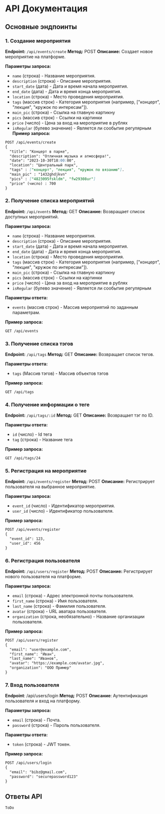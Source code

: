 # API Документация 

## Основные эндпоинты

### 1. Создание мероприятия

**Endpoint:** `/api/events/create`
**Метод:** POST
**Описание:** Создает новое мероприятие на платформе.

**Параметры запроса:**
- `name` (строка) - Название мероприятия.
- `description` (строка) - Описание мероприятия.
- `start_date` (дата) - Дата и время начала мероприятия.
- `end_date` (дата) - Дата и время конца мероприятия.
- `location` (строка) - Место проведения мероприятия.
- `tags` (массив строк) - Категория мероприятия (например, ["концерт", "лекция", "кружок по интересам"]).
- `main_pic` (строка) - Ссылка на главную картикну
- `pics` (массив строк) - Ссылки на картинки
- `price` (число) - Цена за вход на мероприятие в рублях
-  `isRegular` (булево значение) - Является ли сообытие регулярным 
**Пример запроса:**
```markdown
POST /api/events/create
{
  "title": "Концерт в парке",
  "description": "Отличная музыка и атмосфера!",
  "date": "2023-10-30T18:00:00",
  "location": "Центральный парк",
  "tags" : ["концерт", "лекция", "кружок по вязанию"].
  "main_pic" : "1432ghdjkvn"
  "pics" : ["4823095fskldm", "fw29308ur"]
  "price" (число) : 700
}
```

### 2. Получение списка мероприятий

**Endpoint:** `/api/events`
**Метод:** GET
**Описание:** Возвращает список доступных мероприятий.

**Параметры запроса:**
- `name` (строка) - Название мероприятия.
- `description` (строка) - Описание мероприятия.
- `start_date` (дата) - Дата и время начала мероприятия.
- `end_date` (дата) - Дата и время конца мероприятия.
- `location` (строка) - Место проведения мероприятия.
- `tags` (массив строк) - Категория мероприятия (например, ["концерт", "лекция", "кружок по интересам"]).
- `main_pic` (строка) - Ссылка на главную картикну
- `pics` (массив строк) - Ссылки на картинки
- `price` (число) - Цена за вход на мероприятие в рублях
- `isRegular` (булево значение) - Является ли сообытие регулярным 

**Параметры ответа:**
 - `events` (массив строк) - Массив мероприятий по заданным параметрам.

**Пример запроса:**
```markdown
GET /api/events
```
### 3. Получение списка тэгов

**Endpoint:** `/api/tags`
**Метод:** GET
**Описание:** Возвращает список тегов.

**Параметры ответа:**
 - `tags` (Массив тэгов) - Массив объектов тэгов 

**Пример запроса:**
```markdown
GET /api/tags
```
### 4. Получение информации о теге

**Endpoint:** `/api/tags/:id`
**Метод:** GET
**Описание:** Возвращает тэг по ID.

**Параметры ответа:**
 - `id` (число) - Id тега 
 - `tag` (строка) - Название тега 

**Пример запроса:**
```markdown
GET /api/tags/24
```

### 5. Регистрация на мероприятие

**Endpoint:** `/api/events/register`
**Метод:** POST
**Описание:** Регистрирует пользователя на выбранное мероприятие.

**Параметры запроса:**
- `event_id` (число) - Идентификатор мероприятия.
- `user_id` (число) - Идентификатор пользователя.

**Пример запроса:**
```markdown
POST /api/events/register
{
  "event_id": 123,
  "user_id": 456
}
```
### 6. Регистрация пользователя

**Endpoint:** `/api/users/register`
**Метод:** POST
**Описание:** Регистрирует нового пользователя на платформе.

**Параметры запроса:**
- `email` (строка) - Адрес электронной почты пользователя.
- `first_name` (строка) - Имя пользователя.
- `last_name` (строка) - Фамилия пользователя.
- `avatar` (строка) - URL аватара пользователя.
- `organization` (строка, необязательно) - Название организации пользователя.

**Пример запроса:**
```markdown
POST /api/users/register
{
  "email": "user@example.com",
  "first_name": "Иван",
  "last_name": "Иванов",
  "avatar": "https://example.com/avatar.jpg",
  "organization": "ООО Пример"
}
```

### 7. Вход пользователя
**Endpoint**: /api/users/login
**Метод**: POST
**Описание**: Аутентификация пользователя и вход на платформу.

**Параметры запроса:**

- `email` (строка) - Почта.
- `password` (строка) - Пароль пользователя.

**Параметры ответа:**
 - `token` (строка) - JWT токен.

**Пример запроса:**

```markdown
POST /api/users/login
{
  "email": "bibz@gmail.com",
  "password": "securepassword123"
}
```
## Ответы API

`ToDo`

